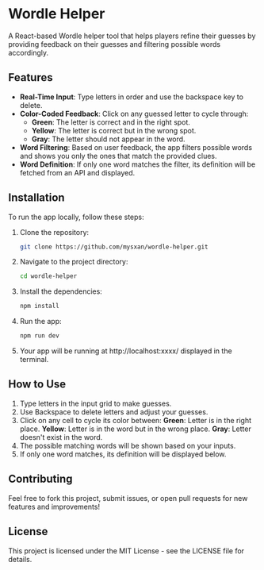 # Wordle Helper

A React-based Wordle helper tool that helps players refine their guesses by providing feedback on their guesses and filtering possible words accordingly.

## Features

- **Real-Time Input**: Type letters in order and use the backspace key to delete.
- **Color-Coded Feedback**: Click on any guessed letter to cycle through:
  - **Green**: The letter is correct and in the right spot.
  - **Yellow**: The letter is correct but in the wrong spot.
  - **Gray**: The letter should not appear in the word.
- **Word Filtering**: Based on user feedback, the app filters possible words and shows you only the ones that match the provided clues.
- **Word Definition**: If only one word matches the filter, its definition will be fetched from an API and displayed.

## Installation

To run the app locally, follow these steps:

1. Clone the repository:

   ```bash
   git clone https://github.com/mysxan/wordle-helper.git
   ```

2. Navigate to the project directory:

   ```bash
   cd wordle-helper
   ```

3. Install the dependencies:

   ```bash
   npm install
   ```

4. Run the app:

   ```bash
   npm run dev
   ```

5. Your app will be running at http://localhost:xxxx/ displayed in the terminal.

## How to Use

1. Type letters in the input grid to make guesses.
2. Use Backspace to delete letters and adjust your guesses.
3. Click on any cell to cycle its color between:
   **Green**: Letter is in the right place.
   **Yellow**: Letter is in the word but in the wrong place.
   **Gray**: Letter doesn't exist in the word.
4. The possible matching words will be shown based on your inputs.
5. If only one word matches, its definition will be displayed below.

## Contributing

Feel free to fork this project, submit issues, or open pull requests for new features and improvements!

## License

This project is licensed under the MIT License - see the LICENSE file for details.
